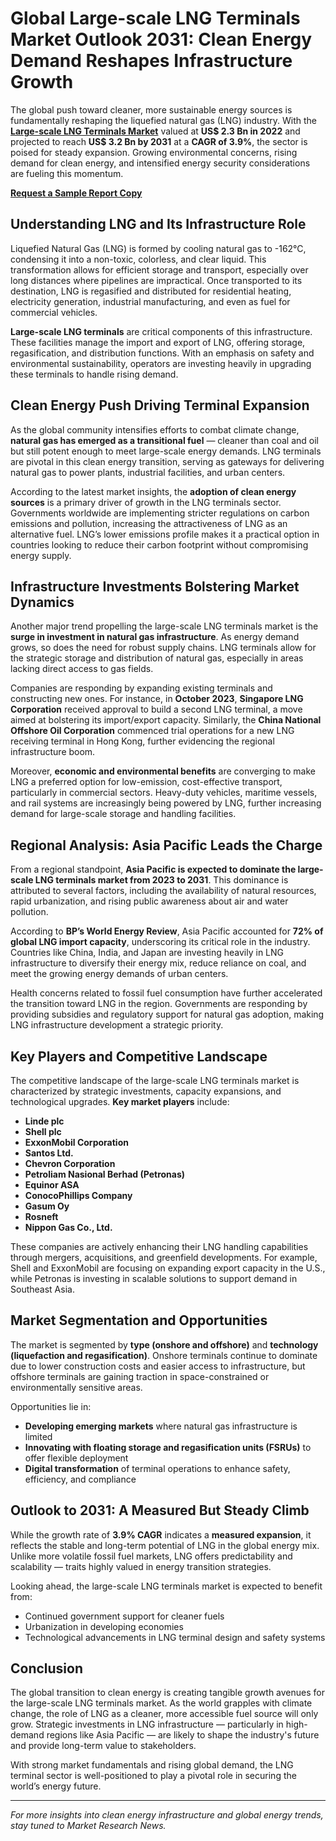 # Global Large-scale LNG Terminals Market Outlook 2031: Clean Energy Demand Reshapes Infrastructure Growth

The global push toward cleaner, more sustainable energy sources is fundamentally reshaping the liquefied natural gas (LNG) industry. With the [**Large-scale LNG Terminals Market**](https://www.transparencymarketresearch.com/largescale-lng-terminals-market.html) valued at **US$ 2.3 Bn in 2022** and projected to reach **US$ 3.2 Bn by 2031** at a **CAGR of 3.9%**, the sector is poised for steady expansion. Growing environmental concerns, rising demand for clean energy, and intensified energy security considerations are fueling this momentum.

[**Request a Sample Report Copy**](https://www.transparencymarketresearch.com/sample/sample.php?flag=S&rep_id=8668)

## Understanding LNG and Its Infrastructure Role

Liquefied Natural Gas (LNG) is formed by cooling natural gas to -162°C, condensing it into a non-toxic, colorless, and clear liquid. This transformation allows for efficient storage and transport, especially over long distances where pipelines are impractical. Once transported to its destination, LNG is regasified and distributed for residential heating, electricity generation, industrial manufacturing, and even as fuel for commercial vehicles.

**Large-scale LNG terminals** are critical components of this infrastructure. These facilities manage the import and export of LNG, offering storage, regasification, and distribution functions. With an emphasis on safety and environmental sustainability, operators are investing heavily in upgrading these terminals to handle rising demand.

## Clean Energy Push Driving Terminal Expansion

As the global community intensifies efforts to combat climate change, **natural gas has emerged as a transitional fuel** — cleaner than coal and oil but still potent enough to meet large-scale energy demands. LNG terminals are pivotal in this clean energy transition, serving as gateways for delivering natural gas to power plants, industrial facilities, and urban centers.

According to the latest market insights, the **adoption of clean energy sources** is a primary driver of growth in the LNG terminals sector. Governments worldwide are implementing stricter regulations on carbon emissions and pollution, increasing the attractiveness of LNG as an alternative fuel. LNG’s lower emissions profile makes it a practical option in countries looking to reduce their carbon footprint without compromising energy supply.

## Infrastructure Investments Bolstering Market Dynamics

Another major trend propelling the large-scale LNG terminals market is the **surge in investment in natural gas infrastructure**. As energy demand grows, so does the need for robust supply chains. LNG terminals allow for the strategic storage and distribution of natural gas, especially in areas lacking direct access to gas fields.

Companies are responding by expanding existing terminals and constructing new ones. For instance, in **October 2023**, **Singapore LNG Corporation** received approval to build a second LNG terminal, a move aimed at bolstering its import/export capacity. Similarly, the **China National Offshore Oil Corporation** commenced trial operations for a new LNG receiving terminal in Hong Kong, further evidencing the regional infrastructure boom.

Moreover, **economic and environmental benefits** are converging to make LNG a preferred option for low-emission, cost-effective transport, particularly in commercial sectors. Heavy-duty vehicles, maritime vessels, and rail systems are increasingly being powered by LNG, further increasing demand for large-scale storage and handling facilities.

## Regional Analysis: Asia Pacific Leads the Charge

From a regional standpoint, **Asia Pacific is expected to dominate the large-scale LNG terminals market from 2023 to 2031**. This dominance is attributed to several factors, including the availability of natural resources, rapid urbanization, and rising public awareness about air and water pollution.

According to **BP’s World Energy Review**, Asia Pacific accounted for **72% of global LNG import capacity**, underscoring its critical role in the industry. Countries like China, India, and Japan are investing heavily in LNG infrastructure to diversify their energy mix, reduce reliance on coal, and meet the growing energy demands of urban centers.

Health concerns related to fossil fuel consumption have further accelerated the transition toward LNG in the region. Governments are responding by providing subsidies and regulatory support for natural gas adoption, making LNG infrastructure development a strategic priority.

## Key Players and Competitive Landscape

The competitive landscape of the large-scale LNG terminals market is characterized by strategic investments, capacity expansions, and technological upgrades. **Key market players** include:

- **Linde plc**
- **Shell plc**
- **ExxonMobil Corporation**
- **Santos Ltd.**
- **Chevron Corporation**
- **Petroliam Nasional Berhad (Petronas)**
- **Equinor ASA**
- **ConocoPhillips Company**
- **Gasum Oy**
- **Rosneft**
- **Nippon Gas Co., Ltd.**

These companies are actively enhancing their LNG handling capabilities through mergers, acquisitions, and greenfield developments. For example, Shell and ExxonMobil are focusing on expanding export capacity in the U.S., while Petronas is investing in scalable solutions to support demand in Southeast Asia.

## Market Segmentation and Opportunities

The market is segmented by **type (onshore and offshore)** and **technology (liquefaction and regasification)**. Onshore terminals continue to dominate due to lower construction costs and easier access to infrastructure, but offshore terminals are gaining traction in space-constrained or environmentally sensitive areas.

Opportunities lie in:

- **Developing emerging markets** where natural gas infrastructure is limited
- **Innovating with floating storage and regasification units (FSRUs)** to offer flexible deployment
- **Digital transformation** of terminal operations to enhance safety, efficiency, and compliance

## Outlook to 2031: A Measured But Steady Climb

While the growth rate of **3.9% CAGR** indicates a **measured expansion**, it reflects the stable and long-term potential of LNG in the global energy mix. Unlike more volatile fossil fuel markets, LNG offers predictability and scalability — traits highly valued in energy transition strategies.

Looking ahead, the large-scale LNG terminals market is expected to benefit from:

- Continued government support for cleaner fuels
- Urbanization in developing economies
- Technological advancements in LNG terminal design and safety systems

## Conclusion

The global transition to clean energy is creating tangible growth avenues for the large-scale LNG terminals market. As the world grapples with climate change, the role of LNG as a cleaner, more accessible fuel source will only grow. Strategic investments in LNG infrastructure — particularly in high-demand regions like Asia Pacific — are likely to shape the industry's future and provide long-term value to stakeholders.

With strong market fundamentals and rising global demand, the LNG terminal sector is well-positioned to play a pivotal role in securing the world’s energy future.

---

*For more insights into clean energy infrastructure and global energy trends, stay tuned to Market Research News.*
